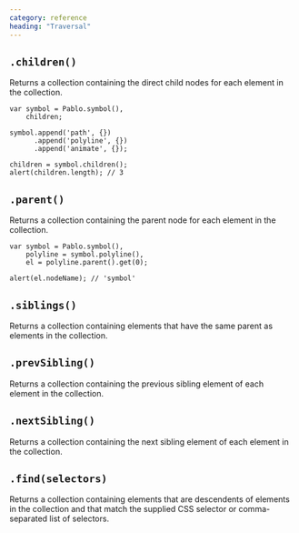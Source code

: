 ```yaml
---
category: reference
heading: "Traversal"
---
```



`.children()`
-------------

Returns a collection containing the direct child nodes for each element in the collection.

	var symbol = Pablo.symbol(),
		children;

	symbol.append('path', {})
		  .append('polyline', {})
		  .append('animate', {});

	children = symbol.children();
	alert(children.length); // 3

	
`.parent()`
-----------

Returns a collection containing the parent node for each element in the collection.

	var symbol = Pablo.symbol(),
  		polyline = symbol.polyline(),
		el = polyline.parent().get(0);

	alert(el.nodeName); // 'symbol'

	
`.siblings()`
-------------

Returns a collection containing elements that have the same parent as elements in the collection.

	
`.prevSibling()`
----------------

Returns a collection containing the previous sibling element of each element in the collection.

	
`.nextSibling()`
----------------

Returns a collection containing the next sibling element of each element in the collection.

	
`.find(selectors)`
------------------

Returns a collection containing elements that are descendents of elements in the collection and that match the supplied CSS selector or comma-separated list of selectors.